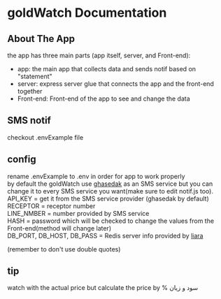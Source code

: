 # goldWatch Documentation

## About The App

the app has three main parts (app itself, server, and Front-end):

- app: the main app that collects data and sends notif based on "statement"
- server: express server glue that connects the app and the front-end together
- Front-end: Front-end of the app to see and change the data

## SMS notif

checkout .envExample file

## config

rename .envExample to .env in order for app to work properly <br>
by default the goldWatch use [ghasedak](https://ghasedak.me/) as an SMS service but you can change it to every SMS service you want(make sure to edit notif.js too). <br>
API_KEY = get it from the SMS service provider (ghasedak by default) <br>
RECEPTOR = receptor number <br>
LINE_NMBER = number provided by SMS service <br>
HASH = password which will be checked to change the values from the Front-end(method will change later) <br>
DB_PORT, DB_HOST, DB_PASS = Redis server info provided by [liara](https://liara.ir/)

(remember to don't use double quotes)

## tip

watch with the actual price but calculate the price by % سود و زیان
